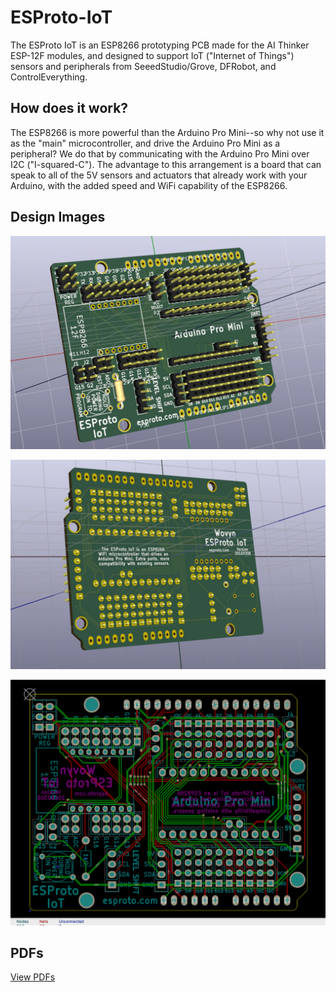 # ESProto-IoT

The ESProto IoT is an ESP8266 prototyping PCB made for the AI Thinker ESP-12F modules, and designed to support IoT ("Internet of Things") sensors and peripherals from SeeedStudio/Grove, DFRobot, and ControlEverything.

## How does it work?

The ESP8266 is more powerful than the Arduino Pro Mini--so why not use it as the "main" microcontroller, and drive the Arduino Pro Mini as a peripheral? We do that by communicating with the Arduino Pro Mini over I2C ("I-squared-C"). The advantage to this arrangement is a board that can speak to all of the 5V sensors and actuators that already work with your Arduino, with the added speed and WiFi capability of the ESP8266.

## Design Images

![Front](Docs/images/front.jpg)

![Back](Docs/images/back.jpg)

![Footprint](Docs/images/footprint.png)

## PDFs

[View PDFs](Docs/PDF)
